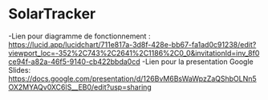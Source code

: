 # SolarTracker
-Lien pour diagramme de fonctionnement : https://lucid.app/lucidchart/711e817a-3d8f-428e-bb67-fa1ad0c91238/edit?viewport_loc=-352%2C743%2C2641%2C1186%2C0_0&invitationId=inv_8f0ce94f-a82a-46f5-9140-cb422bbda0cd
-Lien pour la presentation Google Slides: https://docs.google.com/presentation/d/126BvM6BsWaWpzZaQShbOLNn5OX2MYAQv0XC6lS__EB0/edit?usp=sharing